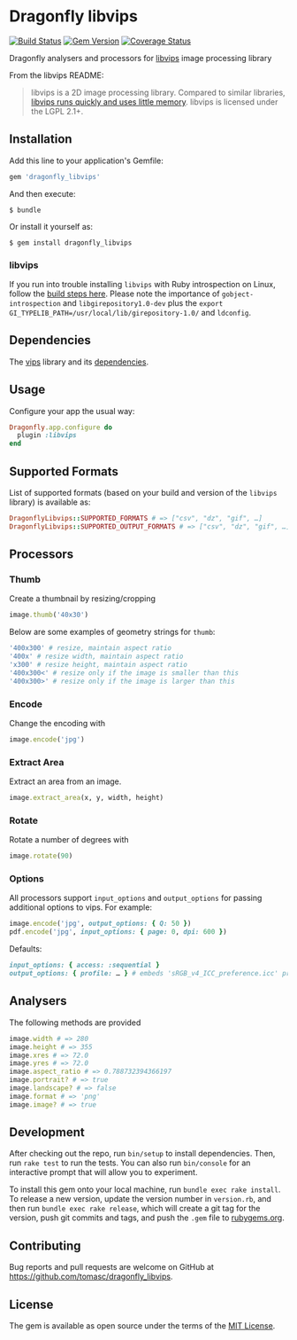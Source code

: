 # Dragonfly libvips

[![Build Status](https://travis-ci.org/tomasc/dragonfly_libvips.svg)](https://travis-ci.org/tomasc/dragonfly_libvips) [![Gem Version](https://badge.fury.io/rb/dragonfly_libvips.svg)](http://badge.fury.io/rb/dragonfly_libvips) [![Coverage Status](https://img.shields.io/coveralls/tomasc/dragonfly_libvips.svg)](https://coveralls.io/r/tomasc/dragonfly_libvips)

Dragonfly analysers and processors for [libvips](https://github.com/jcupitt/libvips) image processing library

From the libvips README:

> libvips is a 2D image processing library. Compared to similar libraries, [libvips runs quickly and uses little memory](http://www.vips.ecs.soton.ac.uk/index.php?title=Speed_and_Memory_Use). libvips is licensed under the LGPL 2.1+.

## Installation

Add this line to your application's Gemfile:

```ruby
gem 'dragonfly_libvips'
```

And then execute:

```
$ bundle
```

Or install it yourself as:

```
$ gem install dragonfly_libvips
```

### libvips

If you run into trouble installing `libvips` with Ruby introspection on Linux, follow the [build steps here](https://github.com/tomasc/dragonfly_libvips/blob/master/.travis.yml). Please note the importance of `gobject-introspection` and `libgirepository1.0-dev` plus the `export GI_TYPELIB_PATH=/usr/local/lib/girepository-1.0/` and `ldconfig`.

## Dependencies

The [vips](http://www.vips.ecs.soton.ac.uk/index.php?title=Supported) library and its [dependencies](https://github.com/jcupitt/libvips#dependencies).

## Usage

Configure your app the usual way:

```ruby
Dragonfly.app.configure do
  plugin :libvips
end
```

## Supported Formats

List of supported formats (based on your build and version of the `libvips` library) is available as:

```ruby
DragonflyLibvips::SUPPORTED_FORMATS # => ["csv", "dz", "gif", …]
DragonflyLibvips::SUPPORTED_OUTPUT_FORMATS # => ["csv", "dz", "gif", …]
```

## Processors

### Thumb

Create a thumbnail by resizing/cropping

```ruby
image.thumb('40x30')
```

Below are some examples of geometry strings for `thumb`:

```ruby
'400x300' # resize, maintain aspect ratio
'400x' # resize width, maintain aspect ratio
'x300' # resize height, maintain aspect ratio
'400x300<' # resize only if the image is smaller than this
'400x300>' # resize only if the image is larger than this
```

### Encode

Change the encoding with

```ruby
image.encode('jpg')
```

### Extract Area

Extract an area from an image.

```ruby
image.extract_area(x, y, width, height)
```

### Rotate

Rotate a number of degrees with

```ruby
image.rotate(90)
```

### Options

All processors support `input_options` and `output_options` for passing additional options to vips. For example:

```ruby
image.encode('jpg', output_options: { Q: 50 })
pdf.encode('jpg', input_options: { page: 0, dpi: 600 })
```

Defaults:

```ruby
input_options: { access: :sequential }
output_options: { profile: … } # embeds 'sRGB_v4_ICC_preference.icc' profile included with this gem
```

## Analysers

The following methods are provided

```ruby
image.width # => 280
image.height # => 355
image.xres # => 72.0
image.yres # => 72.0
image.aspect_ratio # => 0.788732394366197
image.portrait? # => true
image.landscape? # => false
image.format # => 'png'
image.image? # => true
```

## Development

After checking out the repo, run `bin/setup` to install dependencies. Then, run `rake test` to run the tests. You can also run `bin/console` for an interactive prompt that will allow you to experiment.

To install this gem onto your local machine, run `bundle exec rake install`. To release a new version, update the version number in `version.rb`, and then run `bundle exec rake release`, which will create a git tag for the version, push git commits and tags, and push the `.gem` file to [rubygems.org](https://rubygems.org).

## Contributing

Bug reports and pull requests are welcome on GitHub at <https://github.com/tomasc/dragonfly_libvips>.

## License

The gem is available as open source under the terms of the [MIT License](http://opensource.org/licenses/MIT).

